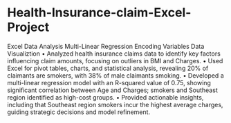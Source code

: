 # Health-Insurance-claim-Excel-Project
Excel Data Analysis
Multi-Linear Regression
Encoding Variables
Data Visualiztion
• Analyzed health insurance claims data to identify key factors influencing claim amounts, focusing on outliers in BMI and Charges.
• Used Excel for pivot tables, charts, and statistical analysis, revealing 20% of claimants are smokers, with 38% of male claimants smoking.
• Developed a multi-linear regression model with an R-squared value of 0.75, showing significant correlation between Age and Charges; smokers and Southeast region identified as high-cost groups.
• Provided actionable insights, including that Southeast region smokers incur the highest average charges, guiding strategic decisions and model refinement.






